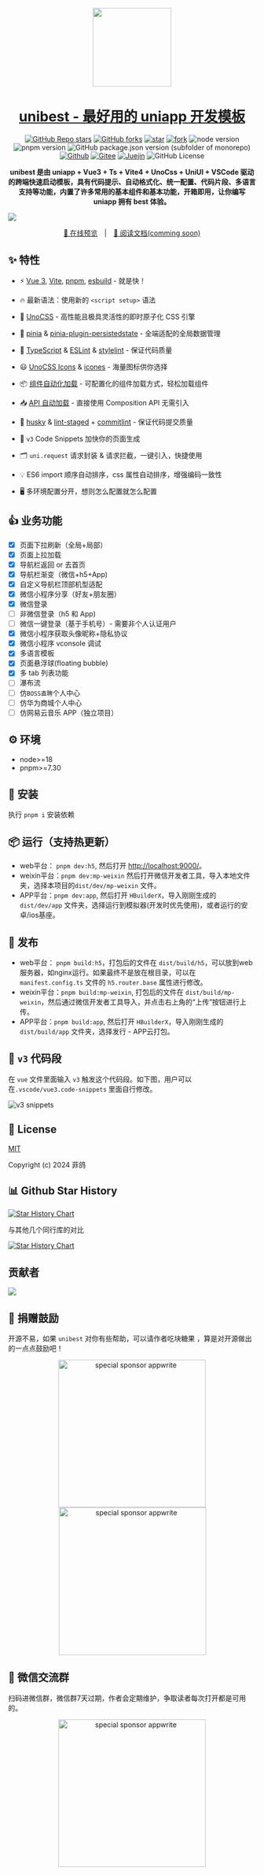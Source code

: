 <p align="center">
  <a href="https://github.com/codercup/unibest">
    <img width="160" src="./src/static/logo.svg">
  </a>
</p>

<h1 align="center">
  <a href="https://github.com/codercup/unibest" target="_blank">unibest - 最好用的 uniapp 开发模板</a>
</h1>

<div align="center">

[![GitHub Repo stars](https://img.shields.io/github/stars/codercup/unibest?style=flat&logo=github)](https://github.com/codercup/unibest)
[![GitHub forks](https://img.shields.io/github/forks/codercup/unibest?style=flat&logo=github)](https://github.com/codercup/unibest)
[![star](https://gitee.com/codercup/unibest/badge/star.svg?theme=dark)](https://gitee.com/codercup/unibest/stargazers)
[![fork](https://gitee.com/codercup/unibest/badge/fork.svg?theme=dark)](https://gitee.com/codercup/unibest/members)
![node version](https://img.shields.io/badge/node-%3E%3D16-green)
![pnpm version](https://img.shields.io/badge/pnpm-%3E%3D7.30-green)
![GitHub package.json version (subfolder of monorepo)](https://img.shields.io/github/package-json/v/codercup/unibest)
[![Github](https://img.shields.io/badge/github-菲鸽-1e80ff?logo=github)](https://github.com/codercup)
[![Gitee](https://img.shields.io/badge/gitee-菲鸽-1e80ff?logo=gitee)](https://gitee.com/codercup)
[![Juejin](https://img.shields.io/badge/juejin-菲鸽-1e80ff?logo=juejin)](https://juejin.cn/user/3263006241460792)
![GitHub License](https://img.shields.io/github/license/codercup/unibest)

</div>

<div align="center"><b>unibest 是由 uniapp + Vue3 + Ts + Vite4 + UnoCss + UniUI + VSCode 驱动的跨端快速启动模板，具有代码提示、自动格式化、统一配置、代码片段、多语言支持等功能，内置了许多常用的基本组件和基本功能，开箱即用，让你编写 uniapp 拥有 best 体验。</b></div>

![](https://raw.githubusercontent.com/andreasbm/readme/master/assets/lines/rainbow.png)

<p align="center">
  <a href="https://codercup.github.io/unibest/" target="_blank">📱 在线预览</a> 
  <span style="margin:0 10px;">|</span> 
  <a href="#" target="_blank">📖 阅读文档(comming soon)</a>
</p>

## ✨ 特性

- ⚡️ [Vue 3](https://github.com/vuejs/core), [Vite](https://github.com/vitejs/vite), [pnpm](https://pnpm.io/), [esbuild](https://github.com/evanw/esbuild) - 就是快！

- 🔥 最新语法：使用新的 `<script setup>` 语法

- 🎨 [UnoCSS](https://unocss.dev/) - 高性能且极具灵活性的即时原子化 CSS 引擎

- 🍍 [pinia](https://pinia.vuejs.org/) & [pinia-plugin-persistedstate](https://prazdevs.github.io/pinia-plugin-persistedstate/zh/guide/) - 全端适配的全局数据管理

- 🦾 [TypeScript](https://www.typescriptlang.org/) & [ESLint](https://eslint.org/) & [stylelint](https://stylelint.io/) - 保证代码质量

- 😃 [UnoCSS Icons](https://unocss.dev/presets/icons) & [icones](https://icones.js.org/) - 海量图标供你选择

- 📦 [组件自动化加载](./src/components) - 可配置化的组件加载方式，轻松加载组件

- 📥 [API 自动加载](https://github.com/antfu/unplugin-auto-import) - 直接使用 Composition API 无需引入

- 🌈 [husky](https://typicode.github.io/husky/) & [lint-staged](https://github.com/lint-staged/lint-staged) + [commitlint](https://commitlint.js.org/) - 保证代码提交质量

- 🎉 `v3` Code Snippets 加快你的页面生成

- 🗂 `uni.request` 请求封装 & 请求拦截，一键引入，快捷使用

- 💡 ES6 import 顺序自动排序，css 属性自动排序，增强编码一致性

- 🖥 多环境配置分开，想则怎么配置就怎么配置

## 👍 业务功能

- [x] 页面下拉刷新（全局+局部）
- [x] 页面上拉加载
- [x] 导航栏返回 or 去首页
- [x] 导航栏渐变（微信+h5+App)
- [x] 自定义导航栏顶部机型适配
- [x] 微信小程序分享（好友+朋友圈）
- [x] 微信登录
- [ ] 非微信登录（h5 和 App)
- [ ] 微信一键登录（基于手机号）- 需要非个人认证用户
- [x] 微信小程序获取头像昵称+隐私协议
- [x] 微信小程序 vconsole 调试
- [x] 多语言模板
- [x] 页面悬浮球(floating bubble)
- [x] 多 tab 列表功能
- [ ] 瀑布流
- [ ] 仿`BOSS直聘`个人中心
- [ ] 仿华为商城个人中心
- [ ] 仿网易云音乐 APP（独立项目）

## ⚙️ 环境

- node>=18
- pnpm>=7.30

## &#x1F4C2; 安装

执行 `pnpm i` 安装依赖

## 📦 运行（支持热更新）

- web平台： `pnpm dev:h5`, 然后打开 [http://localhost:9000/](http://localhost:9000/)。
- weixin平台：`pnpm dev:mp-weixin` 然后打开微信开发者工具，导入本地文件夹，选择本项目的`dist/dev/mp-weixin` 文件。
- APP平台：`pnpm dev:app`, 然后打开 `HBuilderX`，导入刚刚生成的`dist/dev/app` 文件夹，选择运行到模拟器(开发时优先使用)，或者运行的安卓/ios基座。

## 🔗 发布

- web平台： `pnpm build:h5`，打包后的文件在 `dist/build/h5`，可以放到web服务器，如nginx运行。如果最终不是放在根目录，可以在 `manifest.config.ts` 文件的 `h5.router.base` 属性进行修改。
- weixin平台：`pnpm build:mp-weixin`, 打包后的文件在 `dist/build/mp-weixin`，然后通过微信开发者工具导入，并点击右上角的“上传”按钮进行上传。
- APP平台：`pnpm build:app`, 然后打开 `HBuilderX`，导入刚刚生成的`dist/build/app` 文件夹，选择发行 - APP云打包。

## 🎨 `v3` 代码段

在 `vue` 文件里面输入 `v3` 触发这个代码段。如下图，用户可以在`.vscode/vue3.code-snippets` 里面自行修改。

![v3 snippets](./screenshots/snippets.gif)

## 📄 License

[MIT](https://opensource.org/license/mit/)

Copyright (c) 2024 菲鸽

## 📊 Github Star History

[![Star History Chart](https://api.star-history.com/svg?repos=codercup/unibest&type=Date)](https://star-history.com/#codercup/unibest&Date)

与其他几个同行库的对比

[![Star History Chart](https://api.star-history.com/svg?repos=codercup/unibest,Ares-Chang/uni-vitesse,uni-helper/vitesse-uni-app&type=Date)](https://star-history.com/#codercup/unibest&Ares-Chang/uni-vitesse&uni-helper/vitesse-uni-app&Date)

## 贡献者

<a href="https://github.com/codercup/unibest/graphs/contributors">
  <img src="https://contrib.rocks/image?repo=codercup/unibest" />
</a>

## 💓 捐赠鼓励

开源不易，如果 `unibest` 对你有些帮助，可以请作者吃块糖果 ，算是对开源做出的一点点鼓励吧！

<p align='center'>
<img alt="special sponsor appwrite" src="./screenshots/pay-wx-2.png" width="300" style="margin-left:0px;">
<img alt="special sponsor appwrite" src="./screenshots/pay-wx.png" width="300" style="margin-left:2px;">
</p>

## 🤝 微信交流群

扫码进微信群，微信群7天过期，作者会定期维护，争取读者每次打开都是可用的。

<p align='center'>
<img alt="special sponsor appwrite" src="./screenshots/wx-group.png" width="300" style="margin-left:0px;">
</p>

